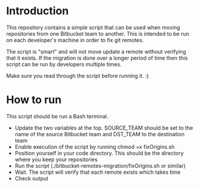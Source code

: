 # Introduction

This repository contains a simple script that can be used when moving repositories from one Bitbucket team to another. This is intended to be run on each developer's machine in order to fix git remotes.

The script is "smart" and will not move update a remote without verifying that it exists. If the migration is done over a longer period of time then this script can be run by developers multiple times.

Make sure you read through the script before running it. :)

# How to run

This script should be run a Bash terminal.

* Update the two variables at the top. SOURCE_TEAM should be set to the name of the source Bitbucket team and DST_TEAM to the destination team
* Enable execution of the script by running chmod +x fixOrigins.sh
* Position yourself in your code directory. This should be the directory where you keep your repositories
* Run the script (./bitbucket-remotes-migration/fixOrigins.sh or similar)
* Wait. The script will verify that each remote exists which takes time
* Check output
